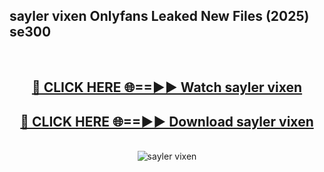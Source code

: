 <h2>sayler vixen Onlyfans Leaked New Files (2025) se300</h2>
<br>
<div align="center">
<h2><a href="https://mediafiles.top/sayler_vixen&ref=git" rel="nofollow">🔴 CLICK HERE 🌐==►► Watch sayler vixen</a></h2>
<h2><a href="https://mediafiles.top/sayler_vixen&ref=git" rel="nofollow">🔴 CLICK HERE 🌐==►► Download sayler vixen</a></h2>
<br>
<a href="https://mediafiles.top/sayler_vixen&ref=git" rel="nofollow" data-target="animated-image.originalLink"><img src="https://i.ibb.co.com/xMMVF88/686577567.gif" alt="sayler vixen" style="max-width: 100%; display: inline-block;" data-target="animated-image.originalImage"></a>
</div>
<br>
<br>